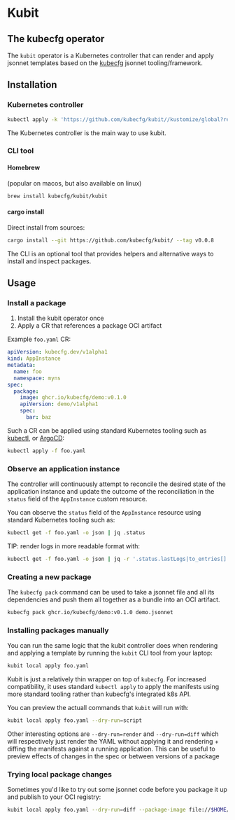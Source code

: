 # Kubit

## The kubecfg operator

The `kubit` operator is a Kubernetes controller that can render and apply jsonnet templates based on the [kubecfg](https://github.com/kubecfg/kubecfg) jsonnet tooling/framework.


## Installation

### Kubernetes controller

```bash
kubectl apply -k 'https://github.com/kubecfg/kubit//kustomize/global?ref=v0.0.8'
```

The Kubernetes controller is the main way to use kubit.

### CLI tool

#### Homebrew

(popular on macos, but also available on linux)

```bash
brew install kubecfg/kubit/kubit
```

#### cargo install

Direct install from sources:

```bash
cargo install --git https://github.com/kubecfg/kubit/ --tag v0.0.8
```

The CLI is an optional tool that provides helpers and alternative ways to install and inspect packages.

## Usage

### Install a package

1. Install the kubit operator once
2. Apply a CR that references a package OCI artifact

Example `foo.yaml` CR:

```yaml
apiVersion: kubecfg.dev/v1alpha1
kind: AppInstance
metadata:
  name: foo
  namespace: myns
spec:
  package:
    image: ghcr.io/kubecfg/demo:v0.1.0
    apiVersion: demo/v1alpha1
    spec:
      bar: baz
```

Such a CR can be applied using standard Kubernetes tooling such as [kubectl](https://kubernetes.io/docs/tasks/tools/#kubectl),
or [ArgoCD](https://argoproj.github.io/cd/):

```bash
kubectl apply -f foo.yaml
```

### Observe an application instance

The controller will continuously attempt to reconcile the desired state of the application instance
and update the outcome of the reconciliation in the `status` field of the `AppInstance` custom resource.

You can observe the `status` field of the `AppInstance` resource using standard Kubernetes tooling such as:

```bash
kubectl get -f foo.yaml -o json | jq .status
```

TIP: render logs in more readable format with:

```bash
kubectl get -f foo.yaml -o json | jq -r '.status.lastLogs|to_entries[] | "\(.key): \(.value)"'
```

### Creating a new package

The `kubecfg pack` command can be used to take a jsonnet file and all its dependencies and push them
all together as a bundle into an OCI artifact.

```bash
kubecfg pack ghcr.io/kubecfg/demo:v0.1.0 demo.jsonnet
```

### Installing packages manually

You can run the same logic that the kubit controller does when rendering and applying a template by running
the `kubit` CLI tool from your laptop:

```bash
kubit local apply foo.yaml
```

Kubit is just a relatively thin wrapper on top of `kubecfg`.
For increased compatibility, it uses standard `kubectl apply` to apply the manifests using more standard
tooling rather than kubecfg's integrated k8s API.

You can preview the actuall commands that `kubit` will run with:

```bash
kubit local apply foo.yaml --dry-run=script
```

Other interesting options are `--dry-run=render` and `--dry-run=diff` which will respectively just render the YAML without applying it
and rendering + diffing the manifests against a running application. This can be useful to preview effects of changes in the spec or
between versions of a package

### Trying local package changes

Sometimes you'd like to try out some jsonnet code before you package it up and publish to your OCI registry:

```bash
kubit local apply foo.yaml --dry-run=diff --package-image file://$HOME/my-project/my-main.jsonnet
```